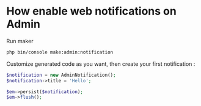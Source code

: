# How enable web notifications on Admin

Run maker
```bash
php bin/console make:admin:notification
```

Customize generated code as you want, then create your first notification :
```php 
$notification = new AdminNotification();
$notification->title = 'Hello';

$em->persist($notification);
$em->flush();
```